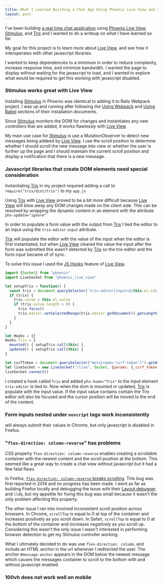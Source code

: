 ```yaml
---
title: What I Learned Building a Chat App Using Phoenix Live View and Stimulus
layout: post
---
```


I've been building  [a real time chat application][project] using [Phoenix Live View][Live View], [Stimulus], and [Trix] and I wanted to do a writeup on what I have learned so far.

My goal for this project is to learn more about [Live View], and see how it interoperates with other javascript libraries.

I wanted to keep dependencies to a minimum in order to reduce complexity, increase response time, and minimize bandwidth. I wanted the page to display without waiting for the javascript to load, and I wanted to explore what would be required to get this working with javascript disabled.


### Stimulus works great with Live View

Installing [Stimulus] in Phoenix was identical to adding it to Rails Webpack project. I was up and running after following the [Using Webpack](https://stimulusjs.org/handbook/installing#using-webpack) and [Using Babel](https://stimulusjs.org/handbook/installing#using-babel) sections of their installation documents.

Since [Stimulus] monitors the DOM for changes and instantiates any new controllers that are added, it works flawlessly with [Live View].

My main use case for [Stimulus] is use a MutationObserver to detect new messages being addeed by [Live View]. I use the scroll position to determine whether I should scroll the new message into view or whether the user is further up the page and I should maintain the current scroll position and display a notification that there is a new message.

### Javascript libraries that create DOM elements need special consideration

Instantiating [Trix] in my project required adding a call to `require("trix/dist/trix")` to my `app.js`

Using [Trix] with [Live View] proved to be a bit more difficult because [Live View] will blow away any DOM changes made on the client side. This can be resolved by wrapping the dynamic content in an element with the attribute `phx-update="ignore"`

In order to populate a form value with the output from [Trix] I tied the editor to an input using the `trix-editor` `input` attribute.

[Trix] will populate the editor with the value of the input when the editor is first instantiated, but when [Live View] cleared the value the input after the form was submitted this wasn't detected by [Trix] so the trix-editor and the form input became of of sync.

To solve this issue I used the [JS Hooks] feature of [Live View].

``` javascript
import {Socket} from "phoenix"
import LiveSocket from "phoenix_live_view"

let setupTrix = function() {
  const trix = document.querySelector(`trix-editor[input=${this.el.id}]`)
  if (trix) {
    trix.value = this.el.value
    if (trix.value.length > 0) {
      trix.focus()
      trix.editor.setSelectedRange(trix.editor.getDocument().getLength() - 1)
    }
  }
}

let Hooks = {}
Hooks.Trix = {
  mounted() { setupTrix.call(this) },
  updated() { setupTrix.call(this) }
}

let csrfToken = document.querySelector("meta[name='csrf-token']").getAttribute("content");
let liveSocket = new LiveSocket("/live", Socket, {params: {_csrf_token: csrfToken}, hooks: Hooks});
liveSocket.connect()
```

I created a hook called `Trix` and added `phx-hook="Trix"` to the input element `trix-editor` is tied to. Now when the dom is mounted or updated, [Trix] is populate with the input value. If the input value contains contain the Trix editor will also be focused and the cursor position will be moved to the end of the content.


### Form inputs nested under `noscript` tags work inconsistently

will always submit their values in Chrome, but only javascript is disabled in Firefox.

### "`flex-direction: column-reverse`" has problems

CSS property `flex-direction: column-reverse` enables creating a scrollable container with the newest content and the scroll position at the bottom. This seemed like a great way to create a chat view without javascript but it had a few fatal flaws

In Firefox, [`flex-direction: column-reverse` breaks scrolling](https://bugzilla.mozilla.org/show_bug.cgi?id=1042151). This bug was first reported in 2014 and no progress has been made. I went as far as building Firefox locally and debugging the issue with their [Layout debugger](https://developer.mozilla.org/en-US/docs/Mozilla/Debugging/Layout_Debugger) and `lldb`, but my appetite for fixing this bug was small because it wasn't the only problem affecting this property.

The other issue I ran into involved inconsistent scroll position across browsers. In Chrome, `scrollTop` is equal to 0 at top of the container and increases positively as you scroll down. In Safari, `scrollTop` is equal to 0 at the *bottom* of the container and increases *negatively* as you scroll up. Considering this wasn't the only issue I wasn't interested in performing browser detection to get my Stimulus controller working.

What I ultimately decided to do was use `flex-direction: column`, and include an HTML anchor in the url whenever I redirected the user. The anchor `#message-anchor` appears in the DOM below the newest message which causes the messages container to scroll to the bottom with and without javascript enabled. 

### 100vh does not work well on mobile

[project]: https://github.com/abstractcoder/livechat
[Trix]: https://github.com/basecamp/trix
[Live View]: https://hexdocs.pm/phoenix_live_view/Phoenix.LiveView.html
[Stimulus]: https://stimulusjs.org/
[JS Hooks]: https://hexdocs.pm/phoenix_live_view/Phoenix.LiveView.html#module-js-interop-and-client-controlled-dom